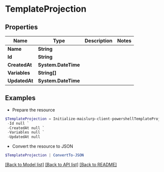 # TemplateProjection
## Properties

Name | Type | Description | Notes
------------ | ------------- | ------------- | -------------
**Name** | **String** |  | 
**Id** | **String** |  | 
**CreatedAt** | **System.DateTime** |  | 
**Variables** | **String[]** |  | 
**UpdatedAt** | **System.DateTime** |  | 

## Examples

- Prepare the resource
```powershell
$TemplateProjection = Initialize-maislurp-client-powershellTemplateProjection  -Name null `
 -Id null `
 -CreatedAt null `
 -Variables null `
 -UpdatedAt null
```

- Convert the resource to JSON
```powershell
$TemplateProjection | ConvertTo-JSON
```

[[Back to Model list]](../README#documentation-for-models) [[Back to API list]](../README#documentation-for-api-endpoints) [[Back to README]](../README)

